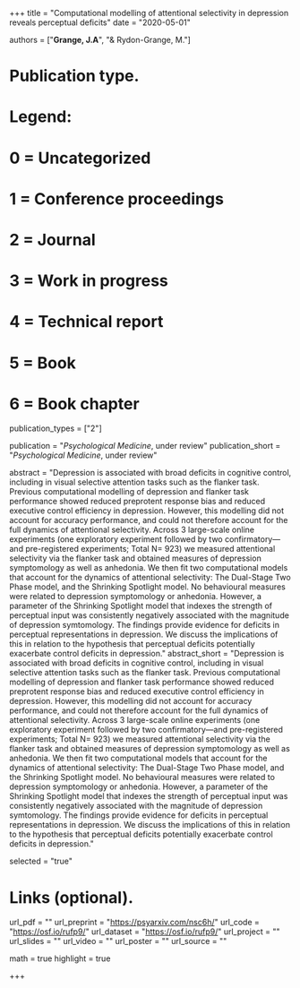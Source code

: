 +++
title = "Computational modelling of attentional selectivity in depression reveals perceptual deficits"
date = "2020-05-01"

authors = ["**Grange, J.A**",  "& Rydon-Grange, M."]

# Publication type.
# Legend:
# 0 = Uncategorized
# 1 = Conference proceedings
# 2 = Journal
# 3 = Work in progress
# 4 = Technical report
# 5 = Book
# 6 = Book chapter
publication_types = ["2"]

publication = "*Psychological Medicine*, under review"
publication_short = "*Psychological Medicine*, under review"

abstract = "Depression is associated with broad deficits in cognitive control, including in visual selective attention tasks such as the flanker task. Previous computational modelling of depression and flanker task performance showed reduced preprotent response bias and reduced executive control efficiency in depression. However, this modelling did not account for accuracy performance, and could not therefore account for the full dynamics of attentional selectivity. Across 3 large-scale online experiments (one exploratory experiment followed by two confirmatory—and pre-registered experiments; Total N= 923) we measured attentional selectivity via the flanker task and obtained measures of depression symptomology as well as anhedonia. We then fit two computational models that account for the dynamics of attentional selectivity: The Dual-Stage Two Phase model, and the Shrinking Spotlight model. No behavioural measures were related to depression symptomology or anhedonia. However, a parameter of the Shrinking Spotlight model that indexes the strength of perceptual input was consistently negatively associated with the magnitude of depression symtomology. The findings provide evidence for deficits in perceptual representations in depression. We discuss the implications of this in relation to the hypothesis that perceptual deficits potentially exacerbate control deficits in depression."
abstract_short = "Depression is associated with broad deficits in cognitive control, including in visual selective attention tasks such as the flanker task. Previous computational modelling of depression and flanker task performance showed reduced preprotent response bias and reduced executive control efficiency in depression. However, this modelling did not account for accuracy performance, and could not therefore account for the full dynamics of attentional selectivity. Across 3 large-scale online experiments (one exploratory experiment followed by two confirmatory—and pre-registered experiments; Total N= 923) we measured attentional selectivity via the flanker task and obtained measures of depression symptomology as well as anhedonia. We then fit two computational models that account for the dynamics of attentional selectivity: The Dual-Stage Two Phase model, and the Shrinking Spotlight model. No behavioural measures were related to depression symptomology or anhedonia. However, a parameter of the Shrinking Spotlight model that indexes the strength of perceptual input was consistently negatively associated with the magnitude of depression symtomology. The findings provide evidence for deficits in perceptual representations in depression. We discuss the implications of this in relation to the hypothesis that perceptual deficits potentially exacerbate control deficits in depression."

selected = "true"

# Links (optional).
url_pdf = ""
url_preprint = "https://psyarxiv.com/nsc6h/"
url_code = "https://osf.io/rufp9/"
url_dataset = "https://osf.io/rufp9/"
url_project = ""
url_slides = ""
url_video = ""
url_poster = ""
url_source = ""

math = true
highlight = true

+++
